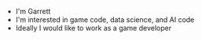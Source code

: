- I'm Garrett
- I'm interested in game code, data science, and AI code
- Ideally I would like to work as a game developer
